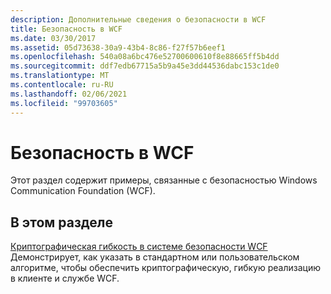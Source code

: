 ```yaml
---
description: Дополнительные сведения о безопасности в WCF
title: Безопасность в WCF
ms.date: 03/30/2017
ms.assetid: 05d73638-30a9-43b4-8c86-f27f57b6eef1
ms.openlocfilehash: 540a08a6bc476e52700600610f8e88665ff5b4dd
ms.sourcegitcommit: ddf7edb67715a5b9a45e3dd44536dabc153c1de0
ms.translationtype: MT
ms.contentlocale: ru-RU
ms.lasthandoff: 02/06/2021
ms.locfileid: "99703605"
---
```

# <a name="security-in-wcf"></a>Безопасность в WCF

Этот раздел содержит примеры, связанные с безопасностью Windows Communication Foundation (WCF).  
  
## <a name="in-this-section"></a>В этом разделе  

 [Криптографическая гибкость в системе безопасности WCF](cryptographic-agility-in-wcf-security.md)  
 Демонстрирует, как указать в стандартном или пользовательском алгоритме, чтобы обеспечить криптографическую, гибкую реализацию в клиенте и службе WCF.
